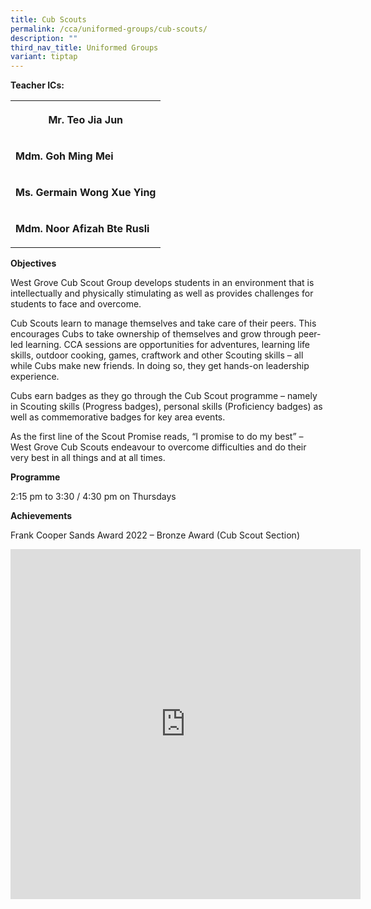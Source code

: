 ```yaml
---
title: Cub Scouts
permalink: /cca/uniformed-groups/cub-scouts/
description: ""
third_nav_title: Uniformed Groups
variant: tiptap
---
```

<p><strong>Teacher ICs:</strong>
</p>
<table style="minWidth: 25px">
<colgroup>
<col>
</colgroup>
<tbody>
<tr>
<th rowspan="1" colspan="1">
<p>Mr. Teo Jia Jun</p>
</th>
</tr>
<tr>
<td rowspan="1" colspan="1">
<p><strong>Mdm. Goh Ming Mei</strong>
</p>
</td>
</tr>
<tr>
<td rowspan="1" colspan="1">
<p><strong>Ms. Germain Wong Xue Ying</strong>
</p>
</td>
</tr>
<tr>
<td rowspan="1" colspan="1">
<p><strong>Mdm. Noor Afizah Bte Rusli</strong>
</p>
</td>
</tr>
</tbody>
</table>
<p></p>
<p></p>
<p><strong>Objectives</strong>
</p>
<p>West Grove Cub Scout Group develops students in an environment that is
intellectually and physically stimulating as well as provides challenges
for students to face and overcome.</p>
<p>Cub Scouts learn to manage themselves and take care of their peers. This
encourages Cubs to take ownership of themselves and grow through peer-led
learning. CCA sessions are opportunities for adventures, learning life
skills, outdoor cooking, games, craftwork and other Scouting skills – all
while Cubs make new friends. In doing so, they get hands-on leadership
experience.</p>
<p>Cubs earn badges as they go through the Cub Scout programme – namely in
Scouting skills (Progress badges), personal skills (Proficiency badges)
as well as commemorative badges for key area events.</p>
<p>As the first line of the Scout Promise reads, “I promise to do my best”
– West Grove Cub Scouts endeavour to overcome difficulties and do their
very best in all things and at all times.</p>
<p></p>
<p><strong>Programme</strong>
</p>
<p>2:15 pm to 3:30 / 4:30 pm on Thursdays</p>
<p></p>
<p><strong>Achievements</strong>
</p>
<p>Frank Cooper Sands Award 2022 – Bronze Award (Cub Scout Section)</p>
<p></p>
<div class="iframe-wrapper">
<iframe height="560" width="560" allowfullscreen="true" frameborder="0" src="https://docs.google.com/presentation/d/e/2PACX-1vSyCLBlDYFIG_eTnIoRru5wCDMADpa-ofh7hCZwiXBYP-Ne4AL-F922GPxLBofy5z2uQ40ldFIgV9RV/embed?start=true&amp;loop=true&amp;delayms=3000"></iframe>
</div>
<p></p>